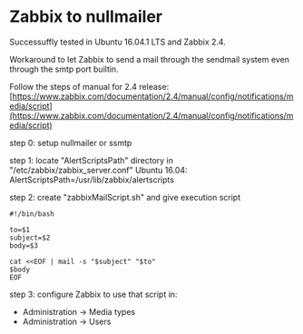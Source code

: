# Zabbix to nullmailer

Successuffly tested in Ubuntu 16.04.1 LTS and Zabbix 2.4.

Workaround to let Zabbix to send a mail through the sendmail system even through the smtp port builtin.


Follow the steps of manual for 2.4 release: [https://www.zabbix.com/documentation/2.4/manual/config/notifications/media/script](https://www.zabbix.com/documentation/2.4/manual/config/notifications/media/script)

step 0:
setup nullmailer or ssmtp

step 1:
locate "AlertScriptsPath" directory in "/etc/zabbix/zabbix_server.conf"
Ubuntu 16.04: AlertScriptsPath=/usr/lib/zabbix/alertscripts

step 2:
create "zabbixMailScript.sh" and give execution script

	#!/bin/bash
	
	to=$1
	subject=$2
	body=$3
	 
	cat <<EOF | mail -s "$subject" "$to"
	$body
	EOF


step 3:
configure Zabbix to use that script in:
* Administration -> Media types
* Administration -> Users
